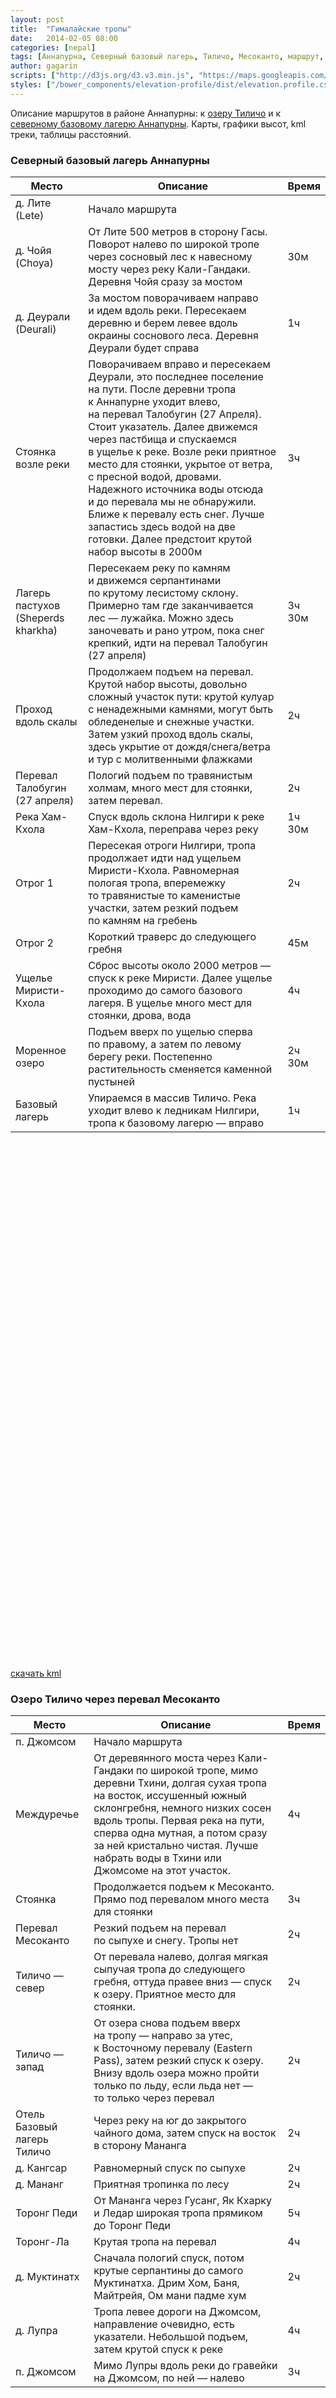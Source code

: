 ```yaml
---
layout: post
title:  "Гималайские тропы"
date:   2014-02-05 08:00
categories: [nepal]
tags: [Аннапурна, Северный базовый лагерь, Тиличо, Месоканто, маршрут, описание, Миристи, Муктинатх, Торонг-Ла, перевал, Талобугин, 27 Апреля, kml, gps, gpx]
author: gagarin
scripts: ["http://d3js.org/d3.v3.min.js", "https://maps.googleapis.com/maps/api/js?v=3.exp&sensor=false", "/bower_components/elevation-profile/dist/elevation.profile.min.js"]
styles: ["/bower_components/elevation-profile/dist/elevation.profile.css"]
---
```


Описание маршрутов в районе Аннапурны: к [озеру Тиличо](#toc_1) и к [северному базовому лагерю Аннапурны](#toc_0). Карты, графики высот, kml треки, таблицы расстояний.

### Северный базовый лагерь Аннапурны

<table>  <thead>    <tr>      <th>Место</th>      <th>Описание</th>      <th>Время</th>    </tr>  </thead>  <tbody>  <tr>   <td>д. Лите (Lete)</td>   <td>Начало маршрута</td>   <td></td>  </tr>  <tr>   <td>д. Чойя (Choya)</td>   <td>От Лите 500 метров в сторону Гасы. Поворот налево по широкой тропе через сосновый лес к навесному мосту через реку Кали-Гандаки. Деревня Чойя сразу за мостом</td>   <td>30м</td>  </tr>  <tr>   <td>д. Деурали (Deurali)</td>   <td>За мостом поворачиваем направо и идем вдоль реки. Пересекаем деревню и берем левее вдоль окраины соснового леса. Деревня Деурали будет справа</td>   <td>1ч</td>  </tr>  <tr>   <td>Стоянка возле реки</td>   <td>Поворачиваем вправо и пересекаем Деурали, это последнее поселение на пути. После деревни тропа к Аннапурне уходит влево, на перевал Талобугин (27 Апреля). Стоит указатель. Далее движемся через пастбища и спускаемся в ущелье к реке. Возле реки приятное место для стоянки, укрытое от ветра, с пресной водой, дровами. Надежного источника воды отсюда и до перевала мы не обнаружили. Ближе к перевалу есть снег. Лучше запастись здесь водой на две готовки. Далее предстоит крутой набор высоты в 2000м</td>   <td>3ч</td>  </tr>  <tr>   <td>Лагерь пастухов (Sheperds kharkha)</td>   <td>Пересекаем реку по камням и движемся серпантинами по крутому лесистому склону. Примерно там где заканчивается лес — лужайка. Можно здесь заночевать и рано утром, пока снег крепкий, идти на перевал Талобугин (27 апреля)</td>   <td>3ч 30м</td>  </tr>  <tr>   <td>Проход вдоль скалы</td>   <td>Продолжаем подъем на перевал. Крутой набор высоты, довольно сложный участок пути: крутой кулуар с ненадежными камнями, могут быть обледенелые и снежные участки. Затем узкий проход вдоль скалы, здесь укрытие от дождя/снега/ветра и тур с молитвенными флажками</td>   <td>2ч</td>  </tr>  <tr>   <td>Перевал Талобугин (27 апреля)</td>   <td>Пологий подъем по травянистым холмам, много мест для стоянки, затем перевал.</td>   <td>2ч</td>  </tr>  <tr>   <td>Река Хам-Кхола</td>   <td>Спуск вдоль склона Нилгири к реке Хам-Кхола, переправа через реку</td>   <td>1ч 30м</td>  </tr>  <tr>   <td>Отрог 1</td>   <td>Пересекая отроги Нилгири, тропа продолжает идти над ущельем Миристи-Кхола. Равномерная пологая тропа, вперемежку то травянистые то каменистые участки, затем резкий подъем по камням на гребень</td>   <td>2ч</td>  </tr>  <tr>   <td>Отрог 2</td>   <td>Короткий траверс до следующего гребня</td>   <td>45м</td>  </tr>  <tr>   <td>Ущелье Миристи-Кхола</td>   <td>Сброс высоты около 2000 метров — спуск к реке Миристи. Далее ущелье проходимо до самого базового лагеря. В ущелье много мест для стоянки, дрова, вода</td>   <td>4ч</td>  </tr>  <tr>   <td>Моренное озеро</td>   <td>Подъем вверх по ущелью сперва по правому, а затем по левому берегу реки. Постепенно растительность сменяется каменной пустыней</td>   <td>2ч 30м</td>  </tr>  <tr>   <td>Базовый лагерь</td>   <td>Упираемся в массив Тиличо. Река уходит влево к ледникам Нилгири, тропа к базовому лагерю — вправо</td>   <td>1ч</td>  </tr>  </tbody></table>

<div data-item='elevation-profile' data-src='nabc_ru.json' data-opts='{"extraElevation": 1000, "gMapZoomLevel": 12}' style='height:827px'></div>

[скачать kml](nabc_ru.kml)



###  Озеро Тиличо через перевал Месоканто
<table>  <thead>    <tr>      <th>Место</th>      <th>Описание</th>      <th>Время</th>    </tr>  </thead>  <tbody>  <tr>   <td>п. Джомсом</td>   <td>Начало маршрута</td>   <td></td>  </tr>  <tr>   <td>Междуречье</td>   <td>От деревянного моста через Кали-Гандаки по широкой тропе, мимо деревни Тхини, долгая сухая тропа на восток, иссушенный южный склонгребня, немного низких сосен вдоль тропы. Первая река на пути, сперва одна мутная, а потом сразу за ней кристально чистая. Лучше набрать воды в Тхини или Джомсоме на этот участок.</td>   <td>4ч</td>  </tr>  <tr>   <td>Стоянка</td>   <td>Продолжается подъем к Месоканто. Прямо под перевалом много места для стоянки</td>   <td>3ч</td>  </tr>  <tr>   <td>Перевал Месоканто</td>   <td>Резкий подъем на перевал по сыпухе и снегу. Тропы нет</td>   <td>2ч</td>  </tr>  <tr>   <td>Тиличо — север</td>   <td>От перевала налево, долгая мягкая сыпучая тропа до следующего гребня, оттуда правее вниз — спуск к озеру. Приятное место для стоянки.</td>   <td>2ч</td>  </tr>  <tr>   <td>Тиличо — запад</td>   <td>От озера снова подъем вверх на тропу — направо за утес, к Восточному перевалу (Eastern Pass), затем резкий спуск к озеру. Внизу вдоль озера можно пройти только по льду, если льда нет — то только через перевал</td>   <td>2ч</td>  </tr>  <tr>   <td>Отель Базовый лагерь Тиличо</td>   <td>Через реку на юг до закрытого чайного дома, затем спуск на восток в сторону Мананга</td>   <td>2ч</td>  </tr>  <tr>   <td>д. Кангсар</td>   <td>Равномерный спуск по сыпухе</td>   <td>2ч</td>  </tr>  <tr>   <td>д. Мананг</td>   <td>Приятная тропинка по лесу</td>   <td>2ч</td>  </tr>  <tr>   <td>Торонг Педи</td>   <td>От Мананга через Гусанг, Як Кхарку и Ледар широкая тропа прямиком до Торонг Педи</td>   <td>5ч</td>  </tr>  <tr>   <td>Торонг-Ла</td>   <td>Крутая тропа на перевал</td>   <td>4ч</td>  </tr>  <tr>   <td>д. Муктинатх</td>   <td>Сначала пологий спуск, потом крутые серпантины до самого Муктинатха. Дрим Хом, Баня, Майтрейя, Ом мани падме хум</td>   <td>2ч</td>  </tr>  <tr>   <td>д. Лупра</td>   <td>Тропа левее дороги на Джомсом, направление очевидно, есть указатели. Небольшой подъем, затем крутой спуск к реке</td>   <td>4ч</td>  </tr>  <tr>   <td>п. Джомсом</td>   <td>Мимо Лупры вдоль реки до гравейки на Джомсом, по ней — налево</td>   <td>3ч</td>  </tr>  </tbody></table>

<div data-item='elevation-profile' data-src='tilicho_ru.json' data-opts='{"extraElevation": 1000}' style='height:827px' ></div>
[скачать kml](tilicho_ru.kml)


#### Дополнение от [Mitry Konchok](http://gplus.to/konchok), Tourist Pass - альтернатива Месоканто
 > На Тиличо есть ещё один перевал, который может и получше если идти из Джомсома - нет сыпухи на подъём.

![Алтернативный перевал](tourist-la.png)

Еще посмотреть/почитать:

* [Чем питаться в Гималаях](/zavtrak-nepalskogo-turista/)
* [К Аннапурне. Фотоотчет. ч1](/north-annapurna-base-camp-part1/)
* [К Аннапурне. Фотоотчет. ч2](/north-annapurna-base-camp-part2/)
* [Тиличо. Фотоотчет. ч1](/tilicho-lake-part1/)
* [Тиличо. Фотоотчет. ч2](/tilicho-lake-part2/)
* [Мустанг на мотоцикле. Фотоотчет.](/himalayas-walking-and-riding/)

PS: Скрипт для визуализации графиков высот выложил на [гитхаб](https://github.com/gagarych/elevation-profile). Feel free to use and fork. Потом может быть добавлю инструкцию по использованию.


